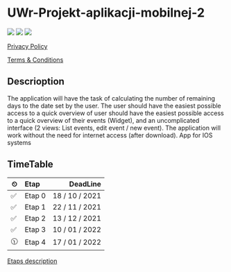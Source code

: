 # UWr-Projekt-aplikacji-mobilnej-2

![](https://img.shields.io/badge/Name-CountDown%20Days%20to%20Date-succes?style=flat-square&logo=appstore)
![](https://img.shields.io/badge/Ios-15.0+-blue?style=flat-square&logo=apple)
![](https://img.shields.io/badge/App%20version-1.0.2-red?style=flat-square)

[Privacy Policy](PrivacyPolicy.md)

[Terms & Conditions](TermsAndConditions.md)

## Descrioption

The application will have the task of calculating the number of remaining days to the
date set by the user.
The user should have the easiest possible access to a quick overview of
user should have the easiest possible access to a quick overview of their events (Widget), and an uncomplicated interface (2 views: List
events, edit event / new event).
The application will work without the need for internet access (after
download).
App for IOS systems

## TimeTable

| ⏲ | Etap   | DeadLine |
| -- | :----- | -: |
| ✅ | Etap 0 | 18 / 10 / 2021 |
| ✅ | Etap 1 | 22 / 11 / 2021 |
| ✅ | Etap 2 | 13 / 12 / 2021 |
| ✅ | Etap 3 | 10 / 01 / 2022 |
| 🕦 | Etap 4 | 17 / 01 / 2022 |

[Etaps description](etaps.md)
